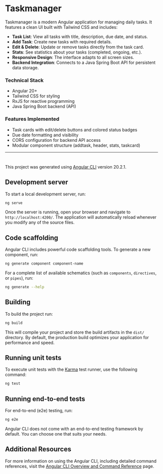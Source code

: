 # Taskmanager

Taskmanager is a modern Angular application for managing daily tasks. It features a clean UI built with Tailwind CSS and includes:

- **Task List**: View all tasks with title, description, due date, and status.
- **Add Task**: Create new tasks with required details.
- **Edit & Delete**: Update or remove tasks directly from the task card.
- **Stats**: See statistics about your tasks (completed, ongoing, etc.).
- **Responsive Design**: The interface adapts to all screen sizes.
- **Backend Integration**: Connects to a Java Spring Boot API for persistent data storage.

### Technical Stack
- Angular 20+
- Tailwind CSS for styling
- RxJS for reactive programming
- Java Spring Boot backend (API)

### Features Implemented
- Task cards with edit/delete buttons and colored status badges
- Due date formatting and visibility
- CORS configuration for backend API access
- Modular component structure (addtask, header, stats, taskcard)

---
#
This project was generated using [Angular CLI](https://github.com/angular/angular-cli) version 20.2.1.

## Development server

To start a local development server, run:

```bash
ng serve
```

Once the server is running, open your browser and navigate to `http://localhost:4200/`. The application will automatically reload whenever you modify any of the source files.

## Code scaffolding

Angular CLI includes powerful code scaffolding tools. To generate a new component, run:

```bash
ng generate component component-name
```

For a complete list of available schematics (such as `components`, `directives`, or `pipes`), run:

```bash
ng generate --help
```

## Building

To build the project run:

```bash
ng build
```

This will compile your project and store the build artifacts in the `dist/` directory. By default, the production build optimizes your application for performance and speed.

## Running unit tests

To execute unit tests with the [Karma](https://karma-runner.github.io) test runner, use the following command:

```bash
ng test
```

## Running end-to-end tests

For end-to-end (e2e) testing, run:

```bash
ng e2e
```

Angular CLI does not come with an end-to-end testing framework by default. You can choose one that suits your needs.

## Additional Resources

For more information on using the Angular CLI, including detailed command references, visit the [Angular CLI Overview and Command Reference](https://angular.dev/tools/cli) page.
